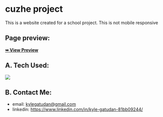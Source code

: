 # cuzhe project
This is a website created for a school project. This is not mobile responsive

## Page preview: ##

<a href="https://kyleghats.github.io/cuzhe/"><strong>➥ View Preview</strong></a>

## A. Tech Used: ## 

<img src="https://skillicons.dev/icons?i=html,css,javascript" /><br>

## B. Contact Me: ## 

* email: kylegatudan@gmail.com
* linkedin: https://www.linkedin.com/in/kyle-gatudan-81bb09244/
